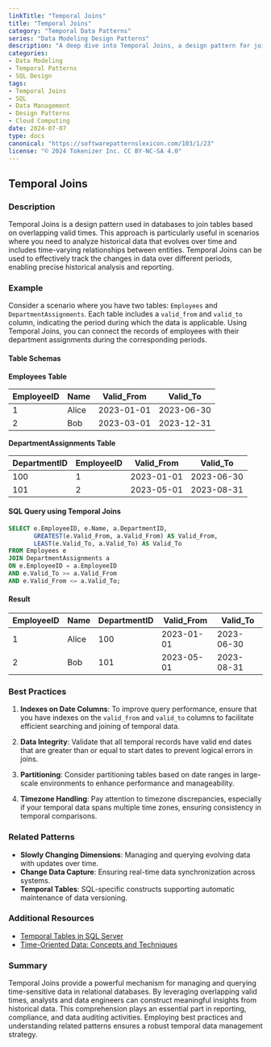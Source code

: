 ```yaml
---
linkTitle: "Temporal Joins"
title: "Temporal Joins"
category: "Temporal Data Patterns"
series: "Data Modeling Design Patterns"
description: "A deep dive into Temporal Joins, a design pattern for joining tables based on overlapping valid times, with practical examples and best practices."
categories:
- Data Modeling
- Temporal Patterns
- SQL Design
tags:
- Temporal Joins
- SQL
- Data Management
- Design Patterns
- Cloud Computing
date: 2024-07-07
type: docs
canonical: "https://softwarepatternslexicon.com/103/1/23"
license: "© 2024 Tokenizer Inc. CC BY-NC-SA 4.0"
---
```


## Temporal Joins

### Description

Temporal Joins is a design pattern used in databases to join tables based on overlapping valid times. This approach is particularly useful in scenarios where you need to analyze historical data that evolves over time and includes time-varying relationships between entities. Temporal Joins can be used to effectively track the changes in data over different periods, enabling precise historical analysis and reporting.

### Example

Consider a scenario where you have two tables: `Employees` and `DepartmentAssignments`. Each table includes a `valid_from` and `valid_to` column, indicating the period during which the data is applicable. Using Temporal Joins, you can connect the records of employees with their department assignments during the corresponding periods.

#### Table Schemas

**Employees Table**

| EmployeeID | Name    | Valid_From   | Valid_To     |
|------------|---------|--------------|--------------|
| 1          | Alice   | 2023-01-01   | 2023-06-30   |
| 2          | Bob     | 2023-03-01   | 2023-12-31   |

**DepartmentAssignments Table**

| DepartmentID | EmployeeID | Valid_From   | Valid_To   |
|--------------|------------|--------------|------------|
| 100          | 1          | 2023-01-01   | 2023-06-30 |
| 101          | 2          | 2023-05-01   | 2023-08-31 |

#### SQL Query using Temporal Joins

```sql
SELECT e.EmployeeID, e.Name, a.DepartmentID, 
       GREATEST(e.Valid_From, a.Valid_From) AS Valid_From,
       LEAST(e.Valid_To, a.Valid_To) AS Valid_To
FROM Employees e
JOIN DepartmentAssignments a 
ON e.EmployeeID = a.EmployeeID 
AND e.Valid_To >= a.Valid_From 
AND e.Valid_From <= a.Valid_To;
```

#### Result

| EmployeeID | Name  | DepartmentID | Valid_From | Valid_To   |
|------------|-------|--------------|------------|------------|
| 1          | Alice | 100          | 2023-01-01 | 2023-06-30 |
| 2          | Bob   | 101          | 2023-05-01 | 2023-08-31 |

### Best Practices

1. **Indexes on Date Columns**: To improve query performance, ensure that you have indexes on the `valid_from` and `valid_to` columns to facilitate efficient searching and joining of temporal data.

2. **Data Integrity**: Validate that all temporal records have valid end dates that are greater than or equal to start dates to prevent logical errors in joins.

3. **Partitioning**: Consider partitioning tables based on date ranges in large-scale environments to enhance performance and manageability.

4. **Timezone Handling**: Pay attention to timezone discrepancies, especially if your temporal data spans multiple time zones, ensuring consistency in temporal comparisons.

### Related Patterns

- **Slowly Changing Dimensions**: Managing and querying evolving data with updates over time.
- **Change Data Capture**: Ensuring real-time data synchronization across systems.
- **Temporal Tables**: SQL-specific constructs supporting automatic maintenance of data versioning.

### Additional Resources

- [Temporal Tables in SQL Server](https://docs.microsoft.com/en-us/sql/relational-databases/tables/temporal-tables)
- [Time-Oriented Data: Concepts and Techniques](https://dl.acm.org/doi/10.1145/349107.349111)

### Summary

Temporal Joins provide a powerful mechanism for managing and querying time-sensitive data in relational databases. By leveraging overlapping valid times, analysts and data engineers can construct meaningful insights from historical data. This comprehension plays an essential part in reporting, compliance, and data auditing activities. Employing best practices and understanding related patterns ensures a robust temporal data management strategy.
